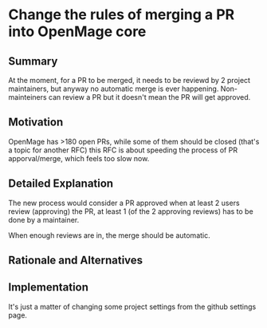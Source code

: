 # Change the rules of merging a PR into OpenMage core

## Summary

At the moment, for a PR to be merged, it needs to be reviewd by 2 project maintainers, but anyway no automatic merge is ever happening. Non-mainteiners can review a PR but it doesn't mean the PR will get approved.

## Motivation

OpenMage has >180 open PRs, while some of them should be closed (that's a topic for another RFC) this RFC is about speeding the process of PR apporval/merge, which feels too slow now.

## Detailed Explanation

The new process would consider a PR approved when at least 2 users review (approving) the PR, at least 1 (of the 2 approving reviews) has to be done by a maintainer.

When enough reviews are in, the merge should be automatic.

## Rationale and Alternatives



## Implementation

It's just a matter of changing some project settings from the github settings page.
